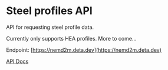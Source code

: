 # Steel profiles API

API for requesting steel profile data.

Currently only supports HEA profiles. More to come...

Endpoint: [https://nemd2m.deta.dev](https://nemd2m.deta.dev)

[API Docs](https://nemd2m.deta.dev/docs)
